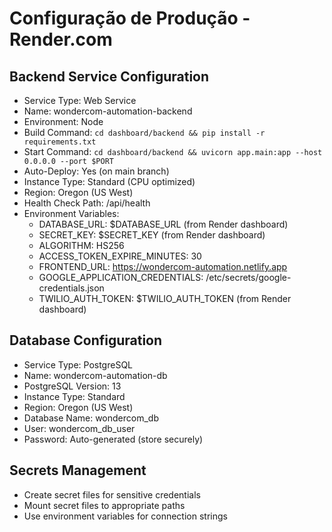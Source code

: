 # Configuração de Produção - Render.com

## Backend Service Configuration
- Service Type: Web Service
- Name: wondercom-automation-backend
- Environment: Node
- Build Command: `cd dashboard/backend && pip install -r requirements.txt`
- Start Command: `cd dashboard/backend && uvicorn app.main:app --host 0.0.0.0 --port $PORT`
- Auto-Deploy: Yes (on main branch)
- Instance Type: Standard (CPU optimized)
- Region: Oregon (US West)
- Health Check Path: /api/health
- Environment Variables:
  - DATABASE_URL: $DATABASE_URL (from Render dashboard)
  - SECRET_KEY: $SECRET_KEY (from Render dashboard)
  - ALGORITHM: HS256
  - ACCESS_TOKEN_EXPIRE_MINUTES: 30
  - FRONTEND_URL: https://wondercom-automation.netlify.app
  - GOOGLE_APPLICATION_CREDENTIALS: /etc/secrets/google-credentials.json
  - TWILIO_AUTH_TOKEN: $TWILIO_AUTH_TOKEN (from Render dashboard)

## Database Configuration
- Service Type: PostgreSQL
- Name: wondercom-automation-db
- PostgreSQL Version: 13
- Instance Type: Standard
- Region: Oregon (US West)
- Database Name: wondercom_db
- User: wondercom_db_user
- Password: Auto-generated (store securely)

## Secrets Management
- Create secret files for sensitive credentials
- Mount secret files to appropriate paths
- Use environment variables for connection strings
